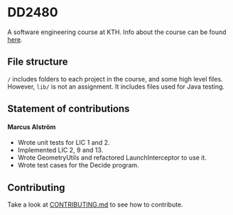 # DD2480
A software engineering course at KTH. Info about the course can be found [here](https://www.kth.se/student/kurser/kurs/DD2480?l=en).

## File structure
`/` includes folders to each project in the course, and some high level files. However, `lib/` is not an assignment. It includes files used for Java testing.

## Statement of contributions
#### Marcus Alström
* Wrote unit tests for LIC 1 and 2.
* Implemented LIC 2, 9 and 13.
* Wrote GeometryUtils and refactored LaunchInterceptor to use it.
* Wrote test cases for the Decide program.


## Contributing
Take a look at [CONTRIBUTING.md](./CONTRIBUTING.md) to see how to contribute.
